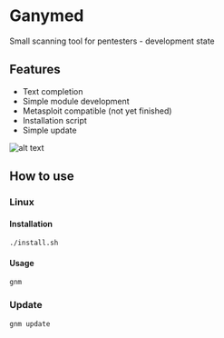 # Ganymed        

Small scanning tool for pentesters - development state

## Features

- Text completion 
- Simple module development
- Metasploit compatible (not yet finished)
- Installation script
- Simple update

![alt text][logo]

[logo]: http://i.epvpimg.com/wEU6g.png "Preview development state"


## How to use

### Linux

#### Installation
```
./install.sh
```

#### Usage

```
gnm
```

### Update

```
gnm update
```
